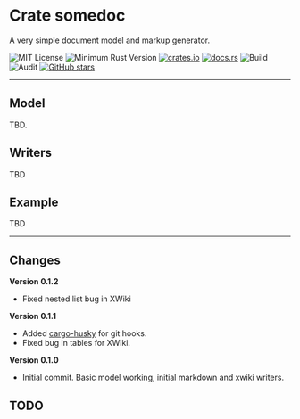 # Crate somedoc

A very simple document model and markup generator.

![MIT License](https://img.shields.io/badge/license-mit-118811.svg)
![Minimum Rust Version](https://img.shields.io/badge/Min%20Rust-1.40-green.svg)
[![crates.io](https://img.shields.io/crates/v/somedoc.svg)](https://crates.io/crates/somedoc)
[![docs.rs](https://docs.rs/somedoc/badge.svg)](https://docs.rs/somedoc)
![Build](https://github.com/johnstonskj/rust-somedoc/workflows/Rust/badge.svg)
![Audit](https://github.com/johnstonskj/rust-somedoc/workflows/Security%20audit/badge.svg)
[![GitHub stars](https://img.shields.io/github/stars/johnstonskj/rust-somedoc.svg)](https://github.com/johnstonskj/rust-somedoc/stargazers)

-----------

## Model

TBD.

## Writers

TBD

## Example

TBD

-----------

## Changes

**Version 0.1.2**

* Fixed nested list bug in XWiki

**Version 0.1.1**

* Added [cargo-husky](https://github.com/rhysd/cargo-husky) for git hooks.
* Fixed bug in tables for XWiki.

**Version 0.1.0**

* Initial commit. Basic model working, initial markdown and xwiki writers.

## TODO